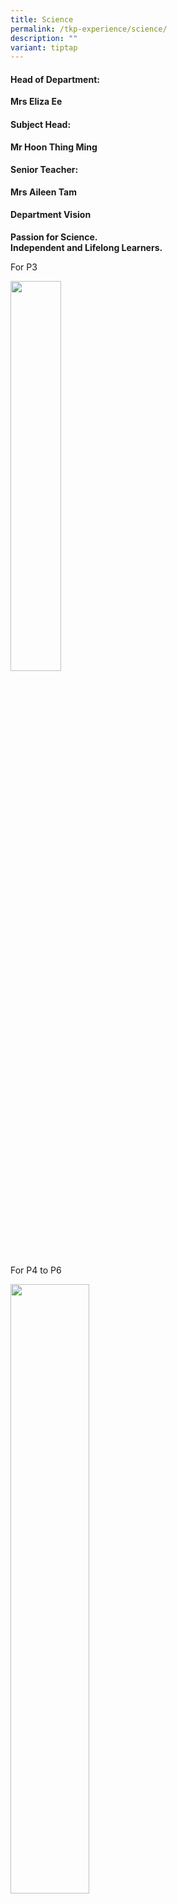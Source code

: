 ```yaml
---
title: Science
permalink: /tkp-experience/science/
description: ""
variant: tiptap
---
```

<h4>Head of Department:</h4>
<p><strong>Mrs Eliza Ee</strong>
</p>
<h4>Subject Head:</h4>
<p><strong>Mr Hoon Thing Ming</strong>
</p>
<h4>Senior Teacher:</h4>
<p><strong>Mrs Aileen Tam</strong>
</p>
<h4>Department Vision</h4>
<p><strong>Passion for Science.</strong> 
<br><strong>Independent and Lifelong Learners.</strong>
</p>
<p>For P3</p>
<div class="isomer-image-wrapper">
<img style="width:40%" height="auto" width="100%" src="/images/Science Dept Vision Pic 1.png">
</div>
<p>For P4 to P6</p>
<div class="isomer-image-wrapper">
<img style="width:50%" height="auto" width="100%" src="/images/Science Vision.jpg">
</div>
<h4>Department Mission</h4>
<p>To provide a learning environment where students are exposed to experiences
that stimulate their curiosity and interest as well as to develop skills
and attitudes for scientific inquiry.</p>
<h4>Department Approach</h4>
<p>To make&nbsp;<strong>instructional</strong>&nbsp;lessons more authentic,
hands-on learning activities are situated in realistic contexts so that
students can make connections with their own lives and their environment.
Students study the nature at work at the Science garden, and Science Centre.
Science Literature reading in class develops students’ interest in Science
related issues and topics, as well as understand that Science is part of
everyday life.</p>
<p>Through the&nbsp;<strong>Interactive</strong>&nbsp;learning platforms
such as group work and Google platform, opportunities for collaborative
learning are provided for student to work together during experiments and
Science Innovation Programme which uses the Design Thinking Framework.</p>
<p><strong>Inquiry</strong>-based Learning that involves the use of 5E Approach,
MTV routines, Sci Talk and answering techniques like LINK, CER, OIC and
FIR during Science lessons help to develop independent and critical thinking
in our students.</p>
<h4>Key Programmes / Activities / Events</h4>
<h5>Learn for Life</h5>
<p>Through the P3 to P5 Science Innovation Programme, students will apply
their scientific knowledge, process skills and use Design Thinking to take
part in the scientific process of problem solving, investigation and decision-making.</p>
<div class="isomer-image-wrapper">
<img style="width:50%" height="auto" width="100%" src="/images/Science Pic 1.png">
</div>
<div class="isomer-image-wrapper">
<img style="width:50%" height="auto" width="100%" src="/images/Science Pic 2.png">
</div>
<p>Students learn to create innovative solutions to prototype and test.</p>
<div class="isomer-image-wrapper">
<img style="width:50%" height="auto" width="100%" src="/images/Science Pic 3.png">
</div>
<div class="isomer-image-wrapper">
<img style="width:50%" height="auto" width="100%" src="/images/Science Pic 4.png">
</div>
<p>Students also develop scientific attitudes like creativity, perseverance
and open-mindedness</p>
<h5>Embrace all Learners</h5>
<p>Authentic learning experiences are provided for students to explore, discover
and experience science in everyday life and deepen concept learning.</p>
<p><strong>Science/ICT Integration</strong>
</p>
<div class="isomer-image-wrapper">
<img style="width:50%" height="auto" width="100%" src="/images/Science Pic 5.png">
</div>
<div class="isomer-image-wrapper">
<img style="width:50%" height="auto" width="100%" src="/images/Science Pic 6.png">
</div>
<p>During P3 Mobile Trail, students study the diversity of living things
at the ABC Garden.</p>
<div class="isomer-image-wrapper">
<img style="width:50%" height="auto" width="100%" src="/images/Science Pic 7.png">
</div>
<div class="isomer-image-wrapper">
<img style="width:50%" height="auto" width="100%" src="/images/Science Pic 8.png">
</div>
<p>P6 students carry out research, present their findings to the class and
consolidate learning through differentiated work.</p>
<h5>Enhance student well-being</h5>
<p>The Environmental Education aims to raise awareness in the school community
on how to care for our natural environment and help students learn to be
responsible citizens through various activities such as:</p>
<ul data-tight="true" class="tight">
<li>
<p>Earth Week and Water Week,</p>
</li>
<li>
<p>Recess&nbsp; Activities</p>
</li>
<li>
<p>Weekly Recycling</p>
</li>
<li>
<p>Green Projects</p>
</li>
</ul>
<div class="isomer-image-wrapper">
<img style="width:50%" height="auto" width="100%" src="/images/Science Pic 9.png">
</div>
<div class="isomer-image-wrapper">
<img style="width:50%" height="auto" width="100%" src="/images/Picture 10.jpg">
</div>
<p>Students are involved in green initiatives and pledge to save the environment.</p>
<div class="isomer-image-wrapper">
<img style="width:50%" height="auto" width="100%" src="/images/Picture 11.jpg">
</div>
<div class="isomer-image-wrapper">
<img style="width:50%" height="auto" width="100%" src="/images/Science Pic 12.png">
</div>
<p>Green Monitors participate in Compost Making as part of their effort to
manage food waste in school. They also embark on green projects to promote
conservation and inculcate green habits.</p>